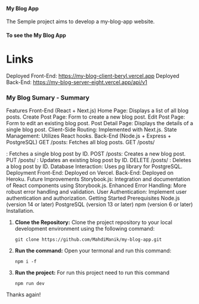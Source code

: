 #### My Blog App
The Semple project aims to develop a my-blog-app website.


#### To see the My Blog App
# Links
Deployed Front-End: https://my-blog-client-beryl.vercel.app
Deployed Back-End: https://my-blog-server-eight.vercel.app/api/v1


### My Blog Sumary - Summary

Features
Front-End (React + Next.js)
Home Page: Displays a list of all blog posts.
Create Post Page: Form to create a new blog post.
Edit Post Page: Form to edit an existing blog post.
Post Detail Page: Displays the details of a single blog post.
Client-Side Routing: Implemented with Next.js.
State Management: Utilizes React hooks.
Back-End (Node.js + Express + PostgreSQL)
GET /posts: Fetches all blog posts.
GET /posts/

: Fetches a single blog post by ID.
POST /posts: Creates a new blog post.
PUT /posts/
: Updates an existing blog post by ID.
DELETE /posts/
: Deletes a blog post by ID.
Database Interaction: Uses pg library for PostgreSQL.
Deployment
Front-End: Deployed on Vercel.
Back-End: Deployed on Heroku.
Future Improvements
Storybook.js: Integration and documentation of React components using Storybook.js.
Enhanced Error Handling: More robust error handling and validation.
User Authentication: Implement user authentication and authorization.
Getting Started
Prerequisites
Node.js (version 14 or later)
PostgreSQL (version 13 or later)
npm (version 6 or later)
Installation.



1. **Clone the Repository:** Clone the project repository to your local development environment using the following command:
   ```
   git clone https://github.com/MahdiManik/my-blog-app.git
   ```
2. **Run the command:** Open your termonal and run this command:
   ```
   npm i -f
   ```

3. **Run the project:** For run this project need to run this command
    ```
   npm run dev
   ```


<!-- ------------------DEVELOPED BY Team-Unbeaten------------------- -->

Thanks again!


